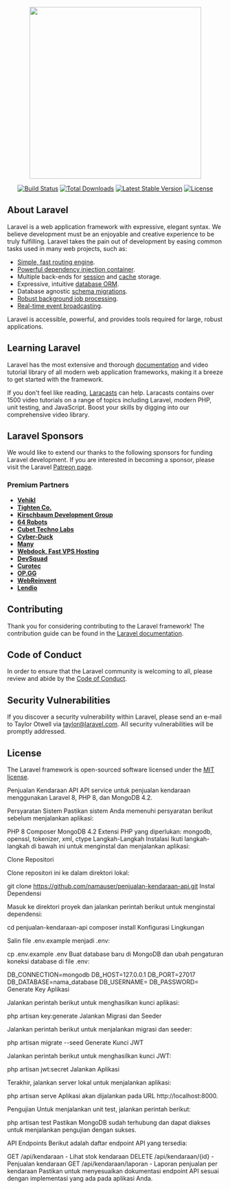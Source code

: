 <p align="center"><a href="https://laravel.com" target="_blank"><img src="https://raw.githubusercontent.com/laravel/art/master/logo-lockup/5%20SVG/2%20CMYK/1%20Full%20Color/laravel-logolockup-cmyk-red.svg" width="400"></a></p>

<p align="center">
<a href="https://travis-ci.org/laravel/framework"><img src="https://travis-ci.org/laravel/framework.svg" alt="Build Status"></a>
<a href="https://packagist.org/packages/laravel/framework"><img src="https://img.shields.io/packagist/dt/laravel/framework" alt="Total Downloads"></a>
<a href="https://packagist.org/packages/laravel/framework"><img src="https://img.shields.io/packagist/v/laravel/framework" alt="Latest Stable Version"></a>
<a href="https://packagist.org/packages/laravel/framework"><img src="https://img.shields.io/packagist/l/laravel/framework" alt="License"></a>
</p>

## About Laravel

Laravel is a web application framework with expressive, elegant syntax. We believe development must be an enjoyable and creative experience to be truly fulfilling. Laravel takes the pain out of development by easing common tasks used in many web projects, such as:

- [Simple, fast routing engine](https://laravel.com/docs/routing).
- [Powerful dependency injection container](https://laravel.com/docs/container).
- Multiple back-ends for [session](https://laravel.com/docs/session) and [cache](https://laravel.com/docs/cache) storage.
- Expressive, intuitive [database ORM](https://laravel.com/docs/eloquent).
- Database agnostic [schema migrations](https://laravel.com/docs/migrations).
- [Robust background job processing](https://laravel.com/docs/queues).
- [Real-time event broadcasting](https://laravel.com/docs/broadcasting).

Laravel is accessible, powerful, and provides tools required for large, robust applications.

## Learning Laravel

Laravel has the most extensive and thorough [documentation](https://laravel.com/docs) and video tutorial library of all modern web application frameworks, making it a breeze to get started with the framework.

If you don't feel like reading, [Laracasts](https://laracasts.com) can help. Laracasts contains over 1500 video tutorials on a range of topics including Laravel, modern PHP, unit testing, and JavaScript. Boost your skills by digging into our comprehensive video library.

## Laravel Sponsors

We would like to extend our thanks to the following sponsors for funding Laravel development. If you are interested in becoming a sponsor, please visit the Laravel [Patreon page](https://patreon.com/taylorotwell).

### Premium Partners

- **[Vehikl](https://vehikl.com/)**
- **[Tighten Co.](https://tighten.co)**
- **[Kirschbaum Development Group](https://kirschbaumdevelopment.com)**
- **[64 Robots](https://64robots.com)**
- **[Cubet Techno Labs](https://cubettech.com)**
- **[Cyber-Duck](https://cyber-duck.co.uk)**
- **[Many](https://www.many.co.uk)**
- **[Webdock, Fast VPS Hosting](https://www.webdock.io/en)**
- **[DevSquad](https://devsquad.com)**
- **[Curotec](https://www.curotec.com/services/technologies/laravel/)**
- **[OP.GG](https://op.gg)**
- **[WebReinvent](https://webreinvent.com/?utm_source=laravel&utm_medium=github&utm_campaign=patreon-sponsors)**
- **[Lendio](https://lendio.com)**

## Contributing

Thank you for considering contributing to the Laravel framework! The contribution guide can be found in the [Laravel documentation](https://laravel.com/docs/contributions).

## Code of Conduct

In order to ensure that the Laravel community is welcoming to all, please review and abide by the [Code of Conduct](https://laravel.com/docs/contributions#code-of-conduct).

## Security Vulnerabilities

If you discover a security vulnerability within Laravel, please send an e-mail to Taylor Otwell via [taylor@laravel.com](mailto:taylor@laravel.com). All security vulnerabilities will be promptly addressed.

## License

The Laravel framework is open-sourced software licensed under the [MIT license](https://opensource.org/licenses/MIT).

Penjualan Kendaraan API
API service untuk penjualan kendaraan menggunakan Laravel 8, PHP 8, dan MongoDB 4.2.

Persyaratan Sistem
Pastikan sistem Anda memenuhi persyaratan berikut sebelum menjalankan aplikasi:

PHP 8
Composer
MongoDB 4.2
Extensi PHP yang diperlukan: mongodb, openssl, tokenizer, xml, ctype
Langkah-Langkah Instalasi
Ikuti langkah-langkah di bawah ini untuk menginstal dan menjalankan aplikasi:

Clone Repositori

Clone repositori ini ke dalam direktori lokal:

git clone https://github.com/namauser/penjualan-kendaraan-api.git
Instal Dependensi

Masuk ke direktori proyek dan jalankan perintah berikut untuk menginstal dependensi:

cd penjualan-kendaraan-api
composer install
Konfigurasi Lingkungan

Salin file .env.example menjadi .env:

cp .env.example .env
Buat database baru di MongoDB dan ubah pengaturan koneksi database di file .env:

DB_CONNECTION=mongodb
DB_HOST=127.0.0.1
DB_PORT=27017
DB_DATABASE=nama_database
DB_USERNAME=
DB_PASSWORD=
Generate Key Aplikasi

Jalankan perintah berikut untuk menghasilkan kunci aplikasi:


php artisan key:generate
Jalankan Migrasi dan Seeder

Jalankan perintah berikut untuk menjalankan migrasi dan seeder:


php artisan migrate --seed
Generate Kunci JWT

Jalankan perintah berikut untuk menghasilkan kunci JWT:

php artisan jwt:secret
Jalankan Aplikasi

Terakhir, jalankan server lokal untuk menjalankan aplikasi:

php artisan serve
Aplikasi akan dijalankan pada URL http://localhost:8000.

Pengujian
Untuk menjalankan unit test, jalankan perintah berikut:

php artisan test
Pastikan MongoDB sudah terhubung dan dapat diakses untuk menjalankan pengujian dengan sukses.

API Endpoints
Berikut adalah daftar endpoint API yang tersedia:

GET /api/kendaraan - Lihat stok kendaraan
DELETE /api/kendaraan/{id} - Penjualan kendaraan
GET /api/kendaraan/laporan - Laporan penjualan per kendaraan
Pastikan untuk menyesuaikan dokumentasi endpoint API sesuai dengan implementasi yang ada pada aplikasi Anda.

